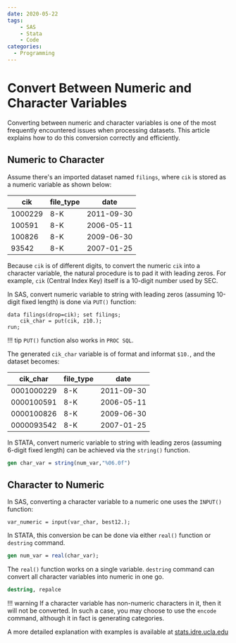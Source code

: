 ```yaml
---
date: 2020-05-22
tags:
    - SAS
    - Stata
    - Code
categories:
  - Programming
---
```


# Convert Between Numeric and Character Variables

Converting between numeric and character variables is one of the most frequently
encountered issues when processing datasets. This article explains how to do
this conversion correctly and efficiently.

<!-- more -->

## Numeric to Character

Assume there's an imported dataset named `filings`, where `cik` is stored as a
numeric variable as shown below:

| cik     | file_type | date       |
| ------- | --------- | ---------- |
| 1000229 | 8-K       | 2011-09-30 |
| 100591  | 8-K       | 2006-05-11 |
| 100826  | 8-K       | 2009-06-30 |
| 93542   | 8-K       | 2007-01-25 |

Because `cik` is of different digits, to convert the numeric `cik` into a
character variable, the natural procedure is to pad it with leading zeros. For
example, `cik` (Central Index Key) itself is a 10-digit number used by SEC.

In SAS, convert numeric variable to string with leading zeros (assuming 10-digit
fixed length) is done via `PUT()` function:

```sas
data filings(drop=cik); set filings;
    cik_char = put(cik, z10.); 
run;
```

!!! tip
    `PUT()` function also works in `PROC SQL`.

The generated `cik_char` variable is of format and informat `$10.`, and the
dataset becomes:

| cik_char   | file_type | date       |
| ---------- | --------- | ---------- |
| 0001000229 | 8-K       | 2011-09-30 |
| 0000100591 | 8-K       | 2006-05-11 |
| 0000100826 | 8-K       | 2009-06-30 |
| 0000093542 | 8-K       | 2007-01-25 |

In STATA, convert numeric variable to string with leading zeros (assuming
6-digit fixed length) can be achieved via the `string()` function.

```stata
gen char_var = string(num_var,"%06.0f")
```

## Character to Numeric

In SAS, converting a character variable to a numeric one uses the `INPUT()`
function:

```sas
var_numeric = input(var_char, best12.);
```

In STATA, this conversion be can be done via either `real()` function or
`destring` command.

```stata
gen num_var = real(char_var);
```

The `real()` function works on a single variable. `destring` command can convert
all character variables into numeric in one go.

```stata
destring, repalce
```

!!! warning
    If a character variable has non-numeric characters in it, then it will not be
    converted. In such a case, you may choose to use the `encode` command,
    although it in fact is generating categories.
    
A more detailed explanation with examples is available at
[stats.idre.ucla.edu](https://stats.idre.ucla.edu/stata/faq/how-can-i-quickly-convert-many-string-variables-to-numericvariables/)
